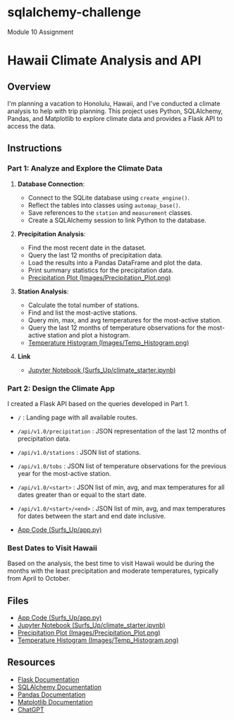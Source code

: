 # sqlalchemy-challenge
Module 10 Assignment

# Hawaii Climate Analysis and API

## Overview
I'm planning a vacation to Honolulu, Hawaii, and I've conducted a climate analysis to help with trip planning. This project uses Python, SQLAlchemy, Pandas, and Matplotlib to explore climate data and provides a Flask API to access the data.

## Instructions

### Part 1: Analyze and Explore the Climate Data
1. **Database Connection**:
    - Connect to the SQLite database using `create_engine()`.
    - Reflect the tables into classes using `automap_base()`.
    - Save references to the `station` and `measurement` classes.
    - Create a SQLAlchemy session to link Python to the database.

2. **Precipitation Analysis**:
    - Find the most recent date in the dataset.
    - Query the last 12 months of precipitation data.
    - Load the results into a Pandas DataFrame and plot the data.
    - Print summary statistics for the precipitation data.
    - [Precipitation Plot (Images/Precipitation_Plot.png)](Images/Precipitation_Plot.png)

3. **Station Analysis**:
    - Calculate the total number of stations.
    - Find and list the most-active stations.
    - Query min, max, and avg temperatures for the most-active station.
    - Query the last 12 months of temperature observations for the most-active station and plot a histogram.
    - [Temperature Histogram (Images/Temp_Histogram.png)](Images/Temp_Histogram.png)
  
4. **Link**
    - [Jupyter Notebook (Surfs_Up/climate_starter.ipynb)](Surfs_Up/climate_starter.ipynb)

### Part 2: Design the Climate App
I created a Flask API based on the queries developed in Part 1.

- `/` : Landing page with all available routes.
- `/api/v1.0/precipitation` : JSON representation of the last 12 months of precipitation data.
- `/api/v1.0/stations` : JSON list of stations.
- `/api/v1.0/tobs` : JSON list of temperature observations for the previous year for the most-active station.
- `/api/v1.0/<start>` : JSON list of min, avg, and max temperatures for all dates greater than or equal to the start date.
- `/api/v1.0/<start>/<end>` : JSON list of min, avg, and max temperatures for dates between the start and end date inclusive.

- [App Code (Surfs_Up/app.py)](Surfs_Up/app.py)

### Best Dates to Visit Hawaii
Based on the analysis, the best time to visit Hawaii would be during the months with the least precipitation and moderate temperatures, typically from April to October.

## Files
- [App Code (Surfs_Up/app.py)](Surfs_Up/app.py)
- [Jupyter Notebook (Surfs_Up/climate_starter.ipynb)](Surfs_Up/climate_starter.ipynb)
- [Precipitation Plot (Images/Precipitation_Plot.png)](Images/Precipitation_Plot.png)
- [Temperature Histogram (Images/Temp_Histogram.png)](Images/Temp_Histogram.png)

## Resources
- [Flask Documentation](https://flask.palletsprojects.com/en/2.0.x/)
- [SQLAlchemy Documentation](https://docs.sqlalchemy.org/en/14/)
- [Pandas Documentation](https://pandas.pydata.org/docs/)
- [Matplotlib Documentation](https://matplotlib.org/stable/contents.html)
- [ChatGPT](https://chat.openai.com/)



